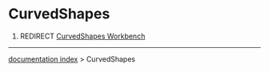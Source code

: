 # CurvedShapes
1.  REDIRECT [CurvedShapes Workbench](CurvedShapes_Workbench.md)

---
[documentation index](../README.md) > CurvedShapes
